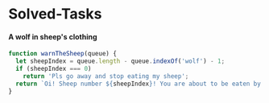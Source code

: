 # Solved-Tasks
#### A wolf in sheep's clothing

````javascript
function warnTheSheep(queue) {
  let sheepIndex = queue.length - queue.indexOf('wolf') - 1;
  if (sheepIndex === 0)
    return 'Pls go away and stop eating my sheep';
  return `Oi! Sheep number ${sheepIndex}! You are about to be eaten by a wolf!`;
}
````








